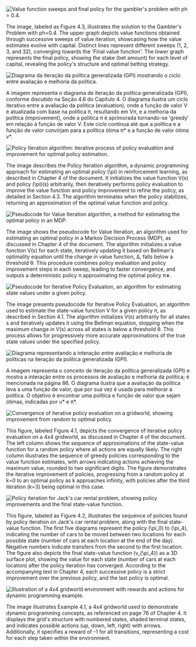 ![Value function sweeps and final policy for the gambler's problem with ph = 0.4.](./images/image1.png)

The image, labeled as Figure 4.3, illustrates the solution to the Gambler's Problem with ph=0.4. The upper graph depicts value functions obtained through successive sweeps of value iteration, showcasing how the value estimates evolve with capital. Distinct lines represent different sweeps (1, 2, 3, and 32), converging towards the 'Final value function'. The lower graph represents the final policy, showing the stake (bet amount) for each level of capital, revealing the policy's structure and optimal betting strategy.

![Diagrama da iteração da política generalizada (GPI) mostrando o ciclo entre avaliação e melhoria da política.](./images/image2.png)

A imagem representa o diagrama de iteração da política generalizada (GPI), conforme discutido na Seção 4.6 do Capítulo 4. O diagrama ilustra um ciclo iterativo entre a avaliação da política (evaluation), onde a função de valor V é atualizada com base na política π, resultando em Vπ, e a melhoria da política (improvement), onde a política π é aprimorada tornando-se 'greedy' em relação à função de valor V. Este ciclo continua até que a política e a função de valor convirjam para a política ótima π* e a função de valor ótima v*.

![Policy Iteration algorithm: iterative process of policy evaluation and improvement for optimal policy estimation.](./images/image3.png)

The image describes the Policy Iteration algorithm, a dynamic programming approach for estimating an optimal policy \(\pi\) in reinforcement learning, as described in Chapter 4 of the document. It initializes the value function V(s) and policy \(\pi\)(s) arbitrarily, then iteratively performs policy evaluation to improve the value function and policy improvement to refine the policy, as detailed in Section 4.3. The algorithm terminates when the policy stabilizes, returning an approximation of the optimal value function and policy.

![Pseudocode for Value Iteration algorithm, a method for estimating the optimal policy in an MDP.](./images/image4.png)

The image shows the pseudocode for Value Iteration, an algorithm used for estimating an optimal policy in a Markov Decision Process (MDP), as discussed in Chapter 4 of the document. The algorithm initializes a value function V(s) for each state, iteratively updating it based on Bellman's optimality equation until the change in value function, Δ, falls below a threshold θ. This procedure combines policy evaluation and policy improvement steps in each sweep, leading to faster convergence, and outputs a deterministic policy π approximating the optimal policy π∗.

![Pseudocode for Iterative Policy Evaluation, an algorithm for estimating state values under a given policy.](./images/image5.png)

The image presents pseudocode for Iterative Policy Evaluation, an algorithm used to estimate the state-value function V for a given policy π, as described in Section 4.1. The algorithm initializes V(s) arbitrarily for all states s and iteratively updates it using the Bellman equation, stopping when the maximum change in V(s) across all states is below a threshold θ. This process allows for progressively more accurate approximations of the true state values under the specified policy.

![Diagrama representando a interação entre avaliação e melhoria de políticas na iteração da política generalizada (GPI).](./images/image6.png)

A imagem representa o conceito de iteração da política generalizada (GPI) e mostra a interação entre os processos de avaliação e melhoria da política; é mencionada na página 86. O diagrama ilustra que a avaliação da política leva a uma função de valor, que por sua vez é usada para melhorar a política. O objetivo é encontrar uma política e função de valor que sejam ótimas, indicadas por υ* e π*.

![Convergence of iterative policy evaluation on a gridworld, showing improvement from random to optimal policy.](./images/image7.png)

This figure, labeled Figure 4.1, depicts the convergence of iterative policy evaluation on a 4x4 gridworld, as discussed in Chapter 4 of the document. The left column shows the sequence of approximations of the state-value function for a random policy where all actions are equally likely. The right column illustrates the sequence of greedy policies corresponding to the value function estimates, with arrows indicating actions achieving the maximum value, rounded to two significant digits. The figure demonstrates the iterative improvement of policies, progressing from a random policy at k=0 to an optimal policy as k approaches infinity, with policies after the third iteration (k=3) being optimal in this case.

![Policy iteration for Jack's car rental problem, showing policy improvements and the final state-value function.](./images/image8.png)

This figure, labeled as Figure 4.2, illustrates the sequence of policies found by policy iteration on Jack's car rental problem, along with the final state-value function. The first five diagrams represent the policy \(\pi_0\) to \(\pi_4\), indicating the number of cars to be moved between two locations for each possible state (number of cars at each location at the end of the day). Negative numbers indicate transfers from the second to the first location. The figure also depicts the final state-value function \(v_{\pi_4}\) as a 3D surface plot, showing the value for each state (number of cars at each location) after the policy iteration has converged. According to the accompanying text in Chapter 4, each successive policy is a strict improvement over the previous policy, and the last policy is optimal.

![Illustration of a 4x4 gridworld environment with rewards and actions for dynamic programming example.](./images/image9.png)

The image illustrates Example 4.1, a 4x4 gridworld used to demonstrate dynamic programming concepts, as referenced on page 76 of Chapter 4. It displays the grid's structure with numbered states, shaded terminal states, and indicates possible actions (up, down, left, right) with arrows. Additionally, it specifies a reward of -1 for all transitions, representing a cost for each step taken within the environment.
